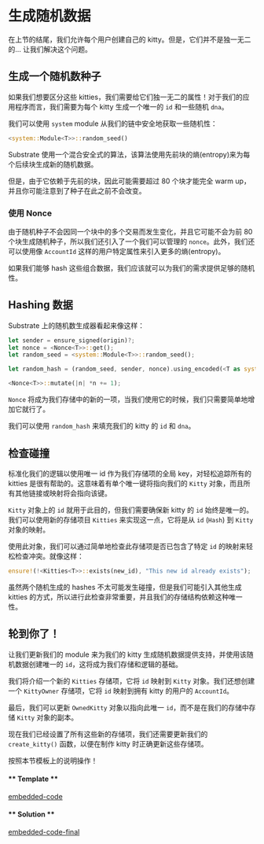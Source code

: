 # 生成随机数据

在上节的结尾，我们允许每个用户创建自己的 kitty。但是，它们并不是独一无二的... 让我们解决这个问题。

## 生成一个随机数种子

如果我们想要区分这些 kitties，我们需要给它们独一无二的属性！对于我们的应用程序而言，我们需要为每个 kitty 生成一个唯一的 `id` 和一些随机 `dna`。

我们可以使用 `system` module 从我们的链中安全地获取一些随机性：

```rust
<system::Module<T>>::random_seed()
```

Substrate 使用一个混合安全式的算法，该算法使用先前块的熵(entropy)来为每个后续块生成新的随机数据。

但是，由于它依赖于先前的块，因此可能需要超过 80 个块才能完全 warm up，并且你可能注意到了种子在此之前不会改变。

### 使用 Nonce

由于随机种子不会因同一个块中的多个交易而发生变化，并且它可能不会为前 80 个块生成随机种子，所以我们还引入了一个我们可以管理的 `nonce`。此外，我们还可以使用像 `AccountId` 这样的用户特定属性来引入更多的熵(entropy)。

如果我们能够 hash 这些组合数据，我们应该就可以为我们的需求提供足够的随机性。

## Hashing 数据

Substrate 上的随机数生成器看起来像这样：

```rust
let sender = ensure_signed(origin)?;
let nonce = <Nonce<T>>::get();
let random_seed = <system::Module<T>>::random_seed();

let random_hash = (random_seed, sender, nonce).using_encoded(<T as system::Trait>::Hashing::hash);

<Nonce<T>>::mutate(|n| *n += 1);
```

`Nonce` 将成为我们存储中的新的一项，当我们使用它的时候，我们只需要简单地增加它就行了。

我们可以使用 `random_hash` 来填充我们的 kitty 的 `id` 和 `dna`。

## 检查碰撞

标准化我们的逻辑以使用唯一 id 作为我们存储项的全局 key，对轻松追踪所有的 kitties 是很有帮助的。这意味着有单个唯一键将指向我们的 `Kitty` 对象，而且所有其他链接或映射将会指向该键。

`Kitty` 对象上的 `id` 就用于此目的，但我们需要确保新 kitty 的 `id` 始终是唯一的。我们可以使用新的存储项目 `Kitties` 来实现这一点，它将是从 `id` (`Hash`) 到 `Kitty` 对象的映射。

使用此对象，我们可以通过简单地检查此存储项是否已包含了特定 `id` 的映射来轻松检查冲突。就像这样：

```rust
ensure!(!<Kitties<T>>::exists(new_id), "This new id already exists");
```

虽然两个随机生成的 hashes 不太可能发生碰撞，但是我们可能引入其他生成 kitties 的方式，所以进行此检查非常重要，并且我们的存储结构依赖这种唯一性。

## 轮到你了！

让我们更新我们的 module 来为我们的 kitty 生成随机数据提供支持，并使用该随机数据创建唯一的 `id`，这将成为我们存储和逻辑的基础。

我们将介绍一个新的 `Kitties` 存储项，它将 `id` 映射到 `Kitty` 对象。我们还想创建一个 `KittyOwner` 存储项，它将 `id` 映射到拥有 kitty 的用户的 `AccountId`。

最后，我们可以更新 `OwnedKitty` 对象以指向此唯一 `id`，而不是在我们的存储中存储 `Kitty` 对象的副本。

现在我们已经设置了所有这些新的存储项，我们还需要更新我们的 `create_kitty()` 函数，以便在制作 kitty 时正确更新这些存储项。

按照本节模板上的说明操作！

<!-- tabs:start -->

#### ** Template **

[embedded-code](../../2/assets/2.1-template.rs ':include :type=code embed-template')

#### ** Solution **

[embedded-code-final](../../2/assets/2.1-finished-code.rs ':include :type=code embed-final')

<!-- tabs:end -->
